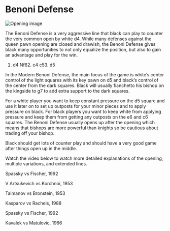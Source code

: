 # Benoni Defense

![Opening image](https://www.thechesswebsite.com/wp-content/uploads/2015/08/the-benoni-defense.jpg)

The Benoni Defense is a very aggressive line that black can play to counter the very common open by white d4. While many defenses against the queen pawn opening are closed and drawish, the Benoni Defense gives black many opportunities to not only equalize the position, but also to gain an advantage and play for the win.

1. d4 Nf62. c4 c53. d5

In the Modern Benoni Defense, the main focus of the game is white’s center control of the light squares with its key pawn on d5 and black’s control of the center from the dark squares. Black will usually fianchetto his bishop on the kingside to g7 to add extra support to the dark squares.

For a white player you want to keep constant pressure on the d5 square and use it later on to set up outposts for your minor pieces and to apply pressure on black. For black players you want to keep white from applying pressure and keep them from getting any outposts on the e6 and c6 squares. The Benoni Defense usually opens up after the opening which means that bishops are more powerful than knights so be cautious about trading off your bishop.

Black should get lots of counter play and should have a very good game after things open up in the middle.

Watch the video below to watch more detailed explanations of the opening, multiple variations, and extended lines.

Spassky vs Fischer, 1992

V Artsukevich vs Korchnoi, 1953

Taimanov vs Bronstein, 1953

Kasparov vs Rachels, 1988

Spassky vs Fischer, 1992

Kavalek vs Matulovic, 1966

